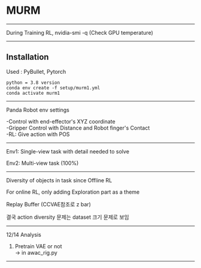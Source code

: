 # MURM

--------------------------

During Training RL,
nvidia-smi -q (Check GPU temperature)

--------------------------

## Installation

Used : PyBullet, Pytorch

```
python = 3.8 version
conda env create -f setup/murm1.yml
conda activate murm1

```

--------------------------

Panda Robot env settings  
  
-Control with end-effector's XYZ coordinate  
-Gripper Control with Distance and Robot finger's Contact  
-RL: Give action with POS  

--------------------------
Env1: Single-view task with detail needed to solve
    
Env2: Multi-view task (100%)

--------------------------

Diversity of objects in task since Offline RL  
  
For online RL, only adding Exploration  part as a theme  
  
Replay Buffer (CCVAE참조로 z bar)  

결국 action diversity 문제는 dataset 크기 문제로 보임  

--------------------------

12/14 Analysis  
1. Pretrain VAE or not  
    -> in awac_rig.py


--------------------------

